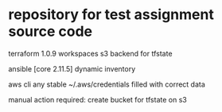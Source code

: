 # repository for test assignment source code

terraform 1.0.9
  workspaces
  s3 backend for tfstate

ansible [core 2.11.5]
  dynamic inventory

aws cli any stable
~/.aws/credentials filled with correct data


manual action required:
create bucket for tfstate on s3

